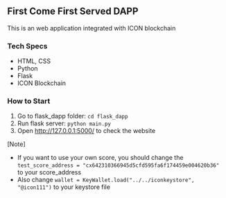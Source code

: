 ## First Come First Served DAPP

This is an web application integrated with ICON blockchain

### Tech Specs
- HTML, CSS
- Python
- Flask
- ICON Blockchain


### How to Start


1. Go to flask_dapp folder: `cd flask_dapp`
2. Run flask server: `python main.py`
3. Open http://127.0.0.1:5000/ to check the website

[Note]
- If you want to use your own score, you should change the `test_score_address = "cx642310366945d5cfd595fa6f174459e004620b36"` to your score_address
- Also change `wallet = KeyWallet.load("../../iconkeystore", "@icon111")` to your keystore file
